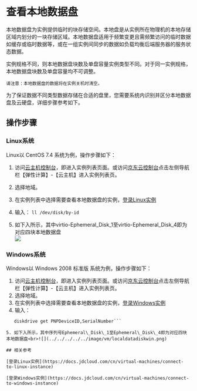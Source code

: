 # 查看本地数据盘

本地数据盘为实例提供临时的块存储空间。本地盘是从实例所在物理机的本地存储区域内划分的一块存储区域。本地数据盘适用于频繁变更且需频繁访问的临时数据如缓存或临时数据等，或在一组实例间同步的数据如负载均衡后端服务器的服务状态数据。

实例规格不同，则本地数据盘块数及单盘容量实例类型不同。对于同一实例规格，本地数据盘块数及单盘容量均不可调整。

	请注意：本地数据盘的数据将在实例关机时清空。
	
为了保证数据不同类型数据存储在合适的盘里，您需要系统内识别并区分本地数据盘及云硬盘，详细步骤参考如下。

## 操作步骤

### Linux系统

Linux以 CentOS 7.4 系统为例，操作步骤如下：

1. 访问[云主机控制台](https://cns-console.jdcloud.com/host/compute/list)，即进入实例列表页面。或访问[京东云控制台](https://console.jdcloud.com)点击左侧导航栏【弹性计算】-【云主机】进入实例列表页。
2. 选择地域。
3. 在实例列表中选择需要查看本地数据盘的实例，[登录Linux实例](https://docs.jdcloud.com/cn/virtual-machines/connect-to-linux-instance)
4. 输入：
```ll /dev/disk/by-id```
	
5. 如下入所示，其中virtio-Ephemeral\_Disk\_1至virtio-Ephemeral\_Disk\_4即为对应四块本地数据盘<br>![](../../../../../image/vm/localdatadisklinux.png)

### Windows系统

Windows以 Windows 2008 标准版 系统为例，操作步骤如下：

1. 访问[云主机控制台](https://cns-console.jdcloud.com/host/compute/list)，即进入实例列表页面。或访问[京东云控制台](https://console.jdcloud.com)点击左侧导航栏【弹性计算】-【云主机】进入实例列表页。
2. 选择地域。
3. 在实例列表中选择需要查看本地数据盘的实例，[登录Windows实例](https://docs.jdcloud.com/cn/virtual-machines/connect-to-windows-instance)
4. 输入：
```wmic
   diskdrive get PNPDeviceID,SerialNumber```
	
5. 如下入所示，其中序列号Ephemeral\_Disk\_1至Ephemeral\_Disk\_4即为对应四块本地数据盘<br>![](../../../../../image/vm/localdatadiskwin.png)

## 相关参考

[登录Linux实例](https://docs.jdcloud.com/cn/virtual-machines/connect-to-linux-instance)

[登录Windows实例](https://docs.jdcloud.com/cn/virtual-machines/connect-to-windows-instance)
